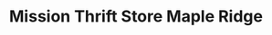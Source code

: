---
title: "Mission Thrift Store Maple Ridge"
url: /maple-ridge/mission-thrift-store-maple-ridge/
shop: charity
---